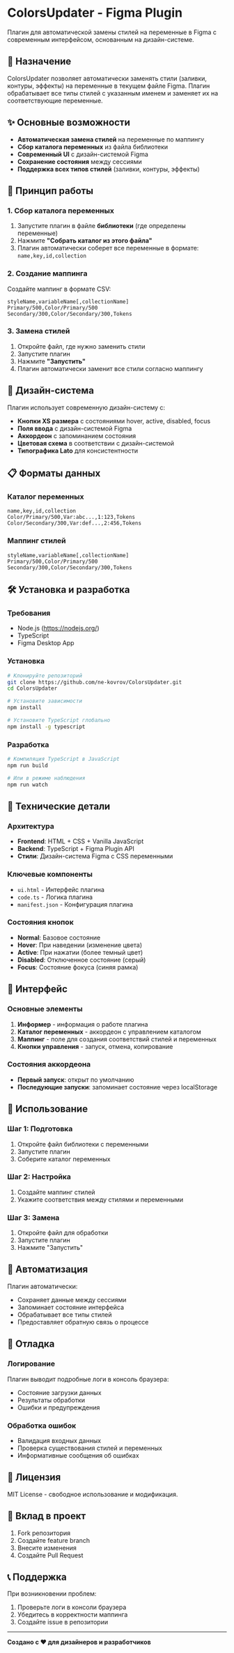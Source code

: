 # ColorsUpdater - Figma Plugin

Плагин для автоматической замены стилей на переменные в Figma с современным интерфейсом, основанным на дизайн-системе.

## 🎯 Назначение

ColorsUpdater позволяет автоматически заменять стили (заливки, контуры, эффекты) на переменные в текущем файле Figma. Плагин обрабатывает все типы стилей с указанным именем и заменяет их на соответствующие переменные.

## ✨ Основные возможности

- **Автоматическая замена стилей** на переменные по маппингу
- **Сбор каталога переменных** из файла библиотеки
- **Современный UI** с дизайн-системой Figma
- **Сохранение состояния** между сессиями
- **Поддержка всех типов стилей** (заливки, контуры, эффекты)

## 🚀 Принцип работы

### 1. Сбор каталога переменных
1. Запустите плагин в файле **библиотеки** (где определены переменные)
2. Нажмите **"Собрать каталог из этого файла"**
3. Плагин автоматически соберет все переменные в формате: `name,key,id,collection`

### 2. Создание маппинга
Создайте маппинг в формате CSV:
```
styleName,variableName[,collectionName]
Primary/500,Color/Primary/500
Secondary/300,Color/Secondary/300,Tokens
```

### 3. Замена стилей
1. Откройте файл, где нужно заменить стили
2. Запустите плагин
3. Нажмите **"Запустить"**
4. Плагин автоматически заменит все стили согласно маппингу

## 🎨 Дизайн-система

Плагин использует современную дизайн-систему с:
- **Кнопки XS размера** с состояниями hover, active, disabled, focus
- **Поля ввода** с дизайн-системой Figma
- **Аккордеон** с запоминанием состояния
- **Цветовая схема** в соответствии с дизайн-системой
- **Типографика Lato** для консистентности

## 📋 Форматы данных

### Каталог переменных
```csv
name,key,id,collection
Color/Primary/500,Var:abc...,1:123,Tokens
Color/Secondary/300,Var:def...,2:456,Tokens
```

### Маппинг стилей
```csv
styleName,variableName[,collectionName]
Primary/500,Color/Primary/500
Secondary/300,Color/Secondary/300,Tokens
```

## 🛠 Установка и разработка

### Требования
- Node.js (https://nodejs.org/)
- TypeScript
- Figma Desktop App

### Установка
```bash
# Клонируйте репозиторий
git clone https://github.com/ne-kovrov/ColorsUpdater.git
cd ColorsUpdater

# Установите зависимости
npm install

# Установите TypeScript глобально
npm install -g typescript
```

### Разработка
```bash
# Компиляция TypeScript в JavaScript
npm run build

# Или в режиме наблюдения
npm run watch
```

## 🔧 Технические детали

### Архитектура
- **Frontend**: HTML + CSS + Vanilla JavaScript
- **Backend**: TypeScript + Figma Plugin API
- **Стили**: Дизайн-система Figma с CSS переменными

### Ключевые компоненты
- `ui.html` - Интерфейс плагина
- `code.ts` - Логика плагина
- `manifest.json` - Конфигурация плагина

### Состояния кнопок
- **Normal**: Базовое состояние
- **Hover**: При наведении (изменение цвета)
- **Active**: При нажатии (более темный цвет)
- **Disabled**: Отключенное состояние (серый)
- **Focus**: Состояние фокуса (синяя рамка)

## 📱 Интерфейс

### Основные элементы
1. **Информер** - информация о работе плагина
2. **Каталог переменных** - аккордеон с управлением каталогом
3. **Маппинг** - поле для создания соответствий стилей и переменных
4. **Кнопки управления** - запуск, отмена, копирование

### Состояния аккордеона
- **Первый запуск**: открыт по умолчанию
- **Последующие запуски**: запоминает состояние через localStorage

## 🎯 Использование

### Шаг 1: Подготовка
1. Откройте файл библиотеки с переменными
2. Запустите плагин
3. Соберите каталог переменных

### Шаг 2: Настройка
1. Создайте маппинг стилей
2. Укажите соответствия между стилями и переменными

### Шаг 3: Замена
1. Откройте файл для обработки
2. Запустите плагин
3. Нажмите "Запустить"

## 🔄 Автоматизация

Плагин автоматически:
- Сохраняет данные между сессиями
- Запоминает состояние интерфейса
- Обрабатывает все типы стилей
- Предоставляет обратную связь о процессе

## 🐛 Отладка

### Логирование
Плагин выводит подробные логи в консоль браузера:
- Состояние загрузки данных
- Результаты обработки
- Ошибки и предупреждения

### Обработка ошибок
- Валидация входных данных
- Проверка существования стилей и переменных
- Информативные сообщения об ошибках

## 📄 Лицензия

MIT License - свободное использование и модификация.

## 🤝 Вклад в проект

1. Fork репозитория
2. Создайте feature branch
3. Внесите изменения
4. Создайте Pull Request

## 📞 Поддержка

При возникновении проблем:
1. Проверьте логи в консоли браузера
2. Убедитесь в корректности маппинга
3. Создайте issue в репозитории

---

**Создано с ❤️ для дизайнеров и разработчиков**